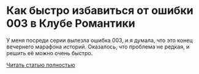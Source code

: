 # Как быстро избавиться от ошибки 003 в Клубе Романтики



У меня посреди серии вылезла ошибка 003, и я думала, что это конец вечернего марафона историй. Оказалось, что проблема не редкая, и решить её можно очень быстро.

[Читать статью полностью](https://xyberbara.com/gaming/error-003-romance-club/)
